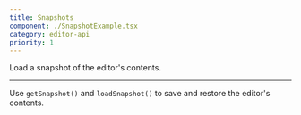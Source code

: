 ```yaml
---
title: Snapshots
component: ./SnapshotExample.tsx
category: editor-api
priority: 1
---
```


Load a snapshot of the editor's contents.

---

Use `getSnapshot()` and `loadSnapshot()` to save and restore the editor's contents.
